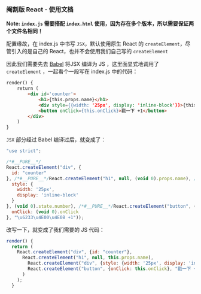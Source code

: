 ### 阉割版 React - 使用文档

**Note: `index.js` 需要搭配 `index.html` 使用，因为存在多个版本，所以需要保证两个文件名相同！**


配置缘故，在 index.js 中书写 `JSX`，默认使用原生 React 的 `createElement`，尽管引入的是自己的 React，也并不会使用我们自己写的 `createElement`

因此我们需要先去 [Babel](https://www.babeljs.cn/repl#?browsers=defaults%2C%20not%20ie%2011%2C%20not%20ie_mob%2011&build=&builtIns=false&corejs=3.6&spec=false&loose=false&code_lz=Q&debug=false&forceAllTransforms=false&shippedProposals=false&circleciRepo=&evaluate=false&fileSize=false&timeTravel=false&sourceType=module&lineWrap=true&presets=env%2Creact%2Cstage-2&prettier=false&targets=&version=7.17.6&externalPlugins=&assumptions=%7B%7D) 将JSX 编译为 JS ，这里面显式地调用了 `createElement` ，一起看个一段写在 index.js 中的代码：
```html
render() {
	return (
		<div id='counter'>
			<h1>{this.props.name}</h1>
			<div style={{width: '25px', display: 'inline-block'}}>{this.state.number}</div>
			<button onClick={this.onClick}>戳一下 +1</button>
		</div>
	)
}
```

`JSX` 部分经过 Babel 编译过后，就变成了：
```javascript
"use strict";

/*#__PURE__*/
React.createElement("div", {
  id: "counter"
}, /*#__PURE__*/React.createElement("h1", null, (void 0).props.name), /*#__PURE__*/React.createElement("div", {
  style: {
    width: '25px',
    display: 'inline-block'
  }
}, (void 0).state.number), /*#__PURE__*/React.createElement("button", {
  onClick: (void 0).onClick
}, "\u6233\u4E00\u4E0B +1"));
```

改写一下，就变成了我们需要的 JS 代码：
```javascript
render() {
  return (
    React.createElement("div", {id: "counter"},
      React.createElement("h1", null, this.props.name),
        React.createElement("div", {style: {width: '25px', display: 'inline-block'}}, this.state.number),
        React.createElement("button", {onClick: this.onClick}, "戳一下 +1")
      )
    );
  }
```
